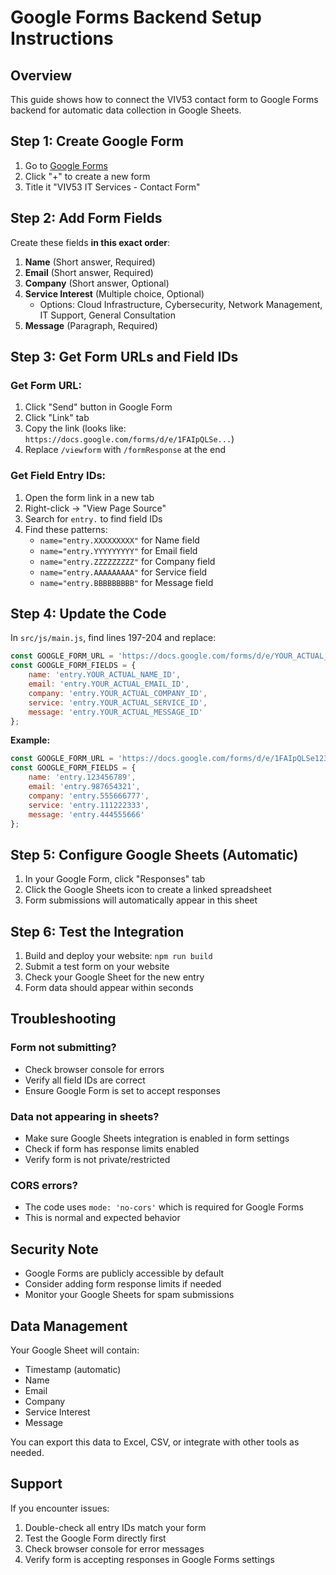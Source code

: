 # Google Forms Backend Setup Instructions

## Overview
This guide shows how to connect the VIV53 contact form to Google Forms backend for automatic data collection in Google Sheets.

## Step 1: Create Google Form

1. Go to [Google Forms](https://forms.google.com)
2. Click "+" to create a new form
3. Title it "VIV53 IT Services - Contact Form"

## Step 2: Add Form Fields

Create these fields **in this exact order**:

1. **Name** (Short answer, Required)
2. **Email** (Short answer, Required) 
3. **Company** (Short answer, Optional)
4. **Service Interest** (Multiple choice, Optional)
   - Options: Cloud Infrastructure, Cybersecurity, Network Management, IT Support, General Consultation
5. **Message** (Paragraph, Required)

## Step 3: Get Form URLs and Field IDs

### Get Form URL:
1. Click "Send" button in Google Form
2. Click "Link" tab  
3. Copy the link (looks like: `https://docs.google.com/forms/d/e/1FAIpQLSe...`)
4. Replace `/viewform` with `/formResponse` at the end

### Get Field Entry IDs:
1. Open the form link in a new tab
2. Right-click → "View Page Source"
3. Search for `entry.` to find field IDs
4. Find these patterns:
   - `name="entry.XXXXXXXXX"` for Name field
   - `name="entry.YYYYYYYYY"` for Email field  
   - `name="entry.ZZZZZZZZZ"` for Company field
   - `name="entry.AAAAAAAAA"` for Service field
   - `name="entry.BBBBBBBBB"` for Message field

## Step 4: Update the Code

In `src/js/main.js`, find lines 197-204 and replace:

```javascript
const GOOGLE_FORM_URL = 'https://docs.google.com/forms/d/e/YOUR_ACTUAL_FORM_ID/formResponse';
const GOOGLE_FORM_FIELDS = {
    name: 'entry.YOUR_ACTUAL_NAME_ID',
    email: 'entry.YOUR_ACTUAL_EMAIL_ID', 
    company: 'entry.YOUR_ACTUAL_COMPANY_ID',
    service: 'entry.YOUR_ACTUAL_SERVICE_ID',
    message: 'entry.YOUR_ACTUAL_MESSAGE_ID'
};
```

**Example:**
```javascript
const GOOGLE_FORM_URL = 'https://docs.google.com/forms/d/e/1FAIpQLSe12345abcdef/formResponse';
const GOOGLE_FORM_FIELDS = {
    name: 'entry.123456789',
    email: 'entry.987654321', 
    company: 'entry.555666777',
    service: 'entry.111222333',
    message: 'entry.444555666'
};
```

## Step 5: Configure Google Sheets (Automatic)

1. In your Google Form, click "Responses" tab
2. Click the Google Sheets icon to create a linked spreadsheet
3. Form submissions will automatically appear in this sheet

## Step 6: Test the Integration

1. Build and deploy your website: `npm run build`
2. Submit a test form on your website
3. Check your Google Sheet for the new entry
4. Form data should appear within seconds

## Troubleshooting

### Form not submitting?
- Check browser console for errors
- Verify all field IDs are correct
- Ensure Google Form is set to accept responses

### Data not appearing in sheets?
- Make sure Google Sheets integration is enabled in form settings
- Check if form has response limits enabled
- Verify form is not private/restricted

### CORS errors?
- The code uses `mode: 'no-cors'` which is required for Google Forms
- This is normal and expected behavior

## Security Note

- Google Forms are publicly accessible by default
- Consider adding form response limits if needed
- Monitor your Google Sheets for spam submissions

## Data Management

Your Google Sheet will contain:
- Timestamp (automatic)
- Name
- Email  
- Company
- Service Interest
- Message

You can export this data to Excel, CSV, or integrate with other tools as needed.

## Support

If you encounter issues:
1. Double-check all entry IDs match your form
2. Test the Google Form directly first
3. Check browser console for error messages
4. Verify form is accepting responses in Google Forms settings